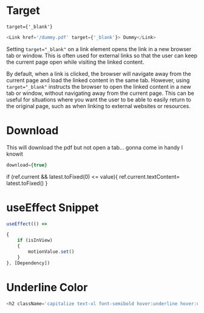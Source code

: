 

# Target
`target={'_blank'}`

```js
<Link href='/dummy.pdf' target={'_blank'}> Dummy</Link>
```
Setting `target="_blank"` on a link element opens the link in a new browser tab or window. This is often used for external links so that the user can keep the current page open while visiting the linked content.

By default, when a link is clicked, the browser will navigate away from the current page and load the linked content in the same tab. However, using `target="_blank"` instructs the browser to open the linked content in a new tab or window, without navigating away from the current page. This can be useful for situations where you want the user to be able to easily return to the original page, such as when linking to external websites or resources.


# Download

This will download the pdf but not open a tab... gonna come in handy I knowit 
```js
download={true}
```

if (ref.current && latest.toFixed(0) <= value){
ref.current.textContent= latest.toFixed()
}

# useEffect Snippet
```js
useEffect(() =>

{
	if (isInView)
	{
		motionValue.set()
	}
}, [Dependency])
```




# Underline Color
```js
<h2 className='capitalize text-xl font-semibold hover:underline hover:underline-offset-4 hover:decoration-sky-400/80'>{title} </h2>
```











